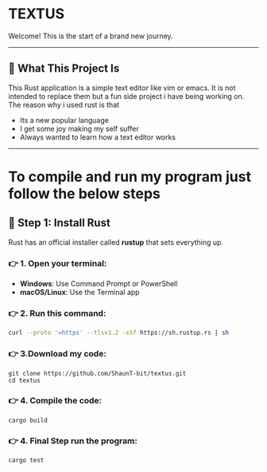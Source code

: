 # TEXTUS

Welcome! This is the start of a brand new journey.

---

## 📖 What This Project Is

This Rust application is a simple text editor like vim or emacs. It is not intended to replace them but a fun side project i have being working on. 
The reason why i used rust is that 

 -  Its a new popular language
 -  I get some joy making my self suffer
 -  Always wanted to learn how a text editor works

---
# To compile and run my program just follow the below steps


## 🧱 Step 1: Install Rust

Rust has an official installer called **rustup** that sets everything up.

### 👉 1. Open your terminal:

- **Windows**: Use Command Prompt or PowerShell
- **macOS/Linux**: Use the Terminal app

### 👉 2. Run this command:

```sh
curl --proto '=https' --tlsv1.2 -sSf https://sh.rustup.rs | sh
```


### 👉 3.Download my code:
```
git clone https://github.com/ShaunT-bit/textus.git
cd textus
```

### 👉 4. Compile the code:

```
cargo build
```

### 👉 4. Final Step run the program:

```
cargo test
```
